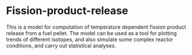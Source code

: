 # Fission-product-release
This is a model for computation of temperature dependent fission product release from a fuel pellet. The model can be used as a tool for plotting trends of different isotopes, and also simulate some complex reactor conditions, and carry out statistical analyses.
